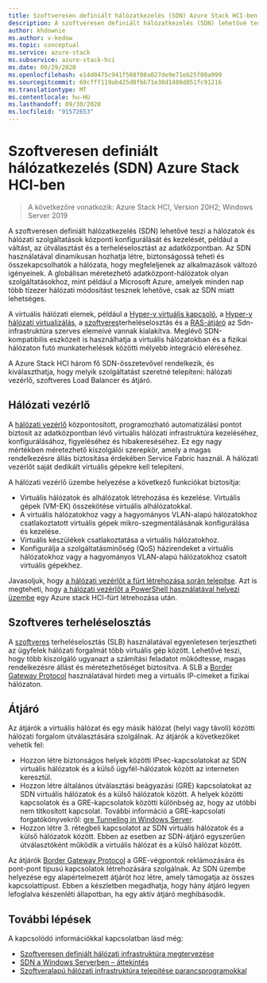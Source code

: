 ```yaml
---
title: Szoftveresen definiált hálózatkezelés (SDN) Azure Stack HCI-ben
description: A szoftveresen definiált hálózatkezelés (SDN) lehetővé teszi a hálózatok és hálózati szolgáltatások központi konfigurálását és kezelését, például a váltást, az útválasztást és a terheléselosztást az adatközpontban.
author: khdownie
ms.author: v-kedow
ms.topic: conceptual
ms.service: azure-stack
ms.subservice: azure-stack-hci
ms.date: 09/29/2020
ms.openlocfilehash: e14d0475c941f568f08a027de9e71eb25f00a999
ms.sourcegitcommit: 69cfff119ab425d0fbb71e38d1480d051fc91216
ms.translationtype: MT
ms.contentlocale: hu-HU
ms.lasthandoff: 09/30/2020
ms.locfileid: "91572653"
---
```

# <a name="software-defined-networking-sdn-in-azure-stack-hci"></a>Szoftveresen definiált hálózatkezelés (SDN) Azure Stack HCI-ben

> A következőre vonatkozik: Azure Stack HCI, Version 20H2; Windows Server 2019

A szoftveresen definiált hálózatkezelés (SDN) lehetővé teszi a hálózatok és hálózati szolgáltatások központi konfigurálását és kezelését, például a váltást, az útválasztást és a terheléselosztást az adatközpontban. Az SDN használatával dinamikusan hozhatja létre, biztonságossá teheti és összekapcsolhatók a hálózata, hogy megfeleljenek az alkalmazások változó igényeinek. A globálisan méretezhető adatközpont-hálózatok olyan szolgáltatásokhoz, mint például a Microsoft Azure, amelyek minden nap több tízezer hálózati módosítást tesznek lehetővé, csak az SDN miatt lehetséges.

A virtuális hálózati elemek, például a [Hyper-v virtuális kapcsoló](/windows-server/virtualization/hyper-v-virtual-switch/hyper-v-virtual-switch), a [Hyper-v hálózati virtualizálás](/windows-server/networking/sdn/technologies/hyper-v-network-virtualization/hyper-v-network-virtualization), a [szoftveres](/windows-server/networking/sdn/technologies/network-function-virtualization/software-load-balancing-for-sdn)terheléselosztás és a [RAS-átjáró](/windows-server/networking/sdn/technologies/network-function-virtualization/ras-gateway-for-sdn) az Sdn-infrastruktúra szerves elemeivé vannak kialakítva. Meglévő SDN-kompatibilis eszközeit is használhatja a virtuális hálózatokban és a fizikai hálózaton futó munkaterhelések közötti mélyebb integráció eléréséhez.

A Azure Stack HCI három fő SDN-összetevővel rendelkezik, és kiválaszthatja, hogy melyik szolgáltatást szeretné telepíteni: hálózati vezérlő, szoftveres Load Balancer és átjáró.

## <a name="network-controller"></a>Hálózati vezérlő

A [hálózati vezérlő](/windows-server/networking/sdn/technologies/Software-Defined-Networking-Technologies#network-controller) központosított, programozható automatizálási pontot biztosít az adatközpontban lévő virtuális hálózati infrastruktúra kezeléséhez, konfigurálásához, figyeléséhez és hibakereséséhez. Ez egy nagy mértékben méretezhető kiszolgálói szerepkör, amely a magas rendelkezésre állás biztosítása érdekében Service Fabric használ. A hálózati vezérlőt saját dedikált virtuális gépekre kell telepíteni.

A hálózati vezérlő üzembe helyezése a következő funkciókat biztosítja:

- Virtuális hálózatok és alhálózatok létrehozása és kezelése. Virtuális gépek (VM-EK) összekötése virtuális alhálózatokkal.
- A virtuális hálózatokhoz vagy a hagyományos VLAN-alapú hálózatokhoz csatlakoztatott virtuális gépek mikro-szegmentálásának konfigurálása és kezelése.
- Virtuális készülékek csatlakoztatása a virtuális hálózatokhoz.
- Konfigurálja a szolgáltatásminőség (QoS) házirendeket a virtuális hálózatokhoz vagy a hagyományos VLAN-alapú hálózatokhoz csatolt virtuális gépekhez.

Javasoljuk, hogy [a hálózati vezérlőt a fürt létrehozása során telepítse](../deploy/create-cluster.md#step-5-sdn-optional). Azt is megteheti, hogy [a hálózati vezérlőt a PowerShell használatával helyezi üzembe](../deploy/network-controller-powershell.md) egy Azure stack HCI-fürt létrehozása után.

## <a name="software-load-balancing"></a>Szoftveres terheléselosztás

A [szoftveres](/windows-server/networking/sdn/technologies/network-function-virtualization/software-load-balancing-for-sdn) terheléselosztás (SLB) használatával egyenletesen terjesztheti az ügyfelek hálózati forgalmát több virtuális gép között. Lehetővé teszi, hogy több kiszolgáló ugyanazt a számítási feladatot működtesse, magas rendelkezésre állást és méretezhetőséget biztosítva. A SLB a [Border Gateway Protocol](/windows-server/remote/remote-access/bgp/border-gateway-protocol-bgp) használatával hirdeti meg a virtuális IP-címeket a fizikai hálózaton.

## <a name="gateway"></a>Átjáró

Az átjárók a virtuális hálózat és egy másik hálózat (helyi vagy távoli) közötti hálózati forgalom útválasztására szolgálnak. Az átjárók a következőket vehetik fel:

- Hozzon létre biztonságos helyek közötti IPsec-kapcsolatokat az SDN virtuális hálózatok és a külső ügyfél-hálózatok között az interneten keresztül.
- Hozzon létre általános útválasztási beágyazási (GRE) kapcsolatokat az SDN virtuális hálózatok és a külső hálózatok között. A helyek közötti kapcsolatok és a GRE-kapcsolatok közötti különbség az, hogy az utóbbi nem titkosított kapcsolat. További információ a GRE-kapcsolati forgatókönyvekről: [gre Tunneling in Windows Server](/windows-server/remote/remote-access/ras-gateway/gre-tunneling-windows-server).
- Hozzon létre 3. rétegbeli kapcsolatot az SDN virtuális hálózatok és a külső hálózatok között. Ebben az esetben az SDN-átjáró egyszerűen útválasztóként működik a virtuális hálózat és a külső hálózat között.

Az átjárók [Border Gateway Protocol](/windows-server/remote/remote-access/bgp/border-gateway-protocol-bgp) a GRE-végpontok reklámozására és pont-pont típusú kapcsolatok létrehozására szolgálnak. Az SDN üzembe helyezése egy alapértelmezett átjárót hoz létre, amely támogatja az összes kapcsolattípust. Ebben a készletben megadhatja, hogy hány átjáró legyen lefoglalva készenléti állapotban, ha egy aktív átjáró meghibásodik.

## <a name="next-steps"></a>További lépések

A kapcsolódó információkkal kapcsolatban lásd még:

- [Szoftveresen definiált hálózati infrastruktúra megtervezése](plan-software-defined-networking-infrastructure.md)
- [SDN a Windows Serverben – áttekintés](/windows-server/networking/sdn/software-defined-networking)
- [Szoftveralapú hálózati infrastruktúra telepítése parancsprogramokkal](/windows-server/networking/sdn/deploy/deploy-a-software-defined-network-infrastructure-using-scripts)
